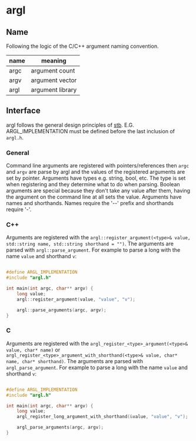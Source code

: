 # argl

## Name
Following the logic of the C/C++ argument naming convention.

| name | meaning           |
| ---- | ----------------- |
| argc | argument count    |
| argv | argument vector   |
| argl | argument library  |

## Interface
argl follows the general design principles of [stb](https://github.com/nothings/stb/blob/master/docs/stb_howto.txt). E.G. ARGL_IMPLEMENTATION must be defined before the last inclusion of `argl.h`.

### General
Command line arguments are registered with pointers/references then `argc` and `argv` are parse by argl and the values of the registered arguments are set by pointer. Arguments have types e.g. string, bool, etc. The type is set when registering and they determine what to do when parsing. Boolean arguments are special because they don't take any value after them, having the argument on the command line at all sets the value. Arguments have names and shorthands. Names require the '--' prefix and shorthands require '-'.

### C++
Arguments are registered with the `argl::register_argument(<type>& value, std::string name, std::string shorthand = "")`. The arguments are parsed with `argl::parse_argument`. For example to parse a long with the name `value` and shorthand `v`:
```cpp

#define ARGL_IMPLEMENTATION
#include "argl.h"

int main(int argc, char** argv) {
    long value;
    argl::register_argument(value, "value", "v");

    argl::parse_arguments(argc, argv);
}
```

### C
Arguments are registered with the `argl_register_<type>_argument(<type>& value, char* name)` or `argl_register_<type>_argument_with_shorthand(<type>& value, char* name, char* shorthand)`. The arguments are parsed with `argl_parse_argument`. For example to parse a long with the name `value` and shorthand `v`:
```c

#define ARGL_IMPLEMENTATION
#include "argl.h"

int main(int argc, char** argv) {
    long value;
    argl_register_long_argument_with_shorthand(&value, "value", "v");

    argl_parse_arguments(argc, argv);
}
```
